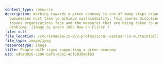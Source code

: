 ```yaml
---
content_type: resource
description: Working towards a green economy is one of many steps organizations and
  businesses must take to achieve sustainability. This course discusses the sustainability
  issues organizations face and the measures that are being taken to address these
  problems. (Image by Green Jobs Now on Flickr.)
file: null
file_location: /coursemedia/15-972-professional-seminar-in-sustainability-spring-2010/cd9ed0262206bef5d8a24cf38369dfb3_15-972s10.jpg
file_type: image/jpeg
resourcetype: Image
title: People with signs supporting a green economy
uid: cd9ed026-2206-bef5-d8a2-4cf38369dfb3
---
```

